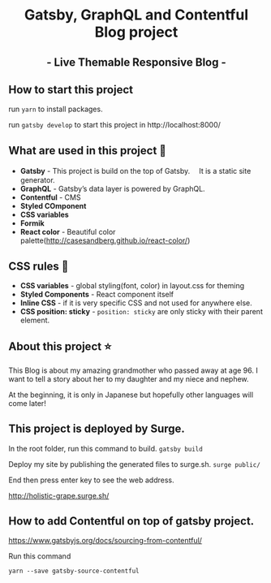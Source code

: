 <h1 align="center">
  Gatsby, GraphQL and Contentful Blog project
</h1>
<h2 align="center">
  - Live Themable Responsive Blog -
</h2>

## How to start this project

run `yarn` to install packages.

run `gatsby develop` to start this project in http://localhost:8000/

## What are used in this project :game_die:

- **Gatsby** - This project is build on the top of Gatsby.　 It is a static site generator.
- **GraphQL** - Gatsby’s data layer is powered by GraphQL.
- **Contentful** - CMS
- **Styled COmponent**
- **CSS variables**
- **Formik**
- **React color** - Beautiful color palette(http://casesandberg.github.io/react-color/)

## CSS rules :bouquet:

- **CSS variables** - global styling(font, color) in layout.css for theming
- **Styled Components** - React component itself
- **Inline CSS** - if it is very specific CSS and not used for anywhere else.
- **CSS position: sticky** - `position: sticky` are only sticky with their parent element.

## About this project :star:

This Blog is about my amazing grandmother who passed away at age 96.
I want to tell a story about her to my daughter and my niece and nephew.

At the beginning, it is only in Japanese but hopefully other languages will come later!

## This project is deployed by Surge.

In the root folder, run this command to build.
`gatsby build`

Deploy my site by publishing the generated files to surge.sh.
`surge public/`

End then press enter key to see the web address.

http://holistic-grape.surge.sh/

## How to add Contentful on top of gatsby project.

https://www.gatsbyjs.org/docs/sourcing-from-contentful/

Run this command

`yarn --save gatsby-source-contentful`
